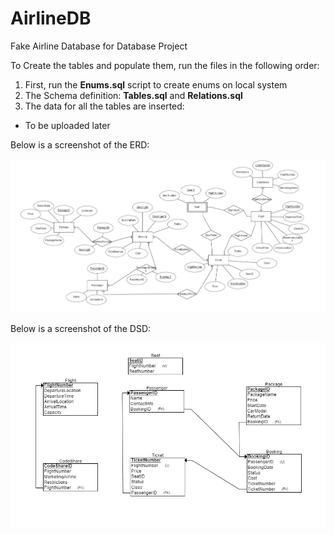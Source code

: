 # AirlineDB
Fake Airline Database for Database Project 

To Create the tables and populate them, run the files in the following order:

1. First, run the **Enums.sql** script to create enums on local system
2. The Schema definition: **Tables.sql** and **Relations.sql**
3. The data for all the tables are inserted: 
  * To be uploaded later
  
Below is a screenshot of the ERD:

![AltText](ERD.jpg)


Below is a screenshot of the DSD:

![AltText](DSD.jpg)
